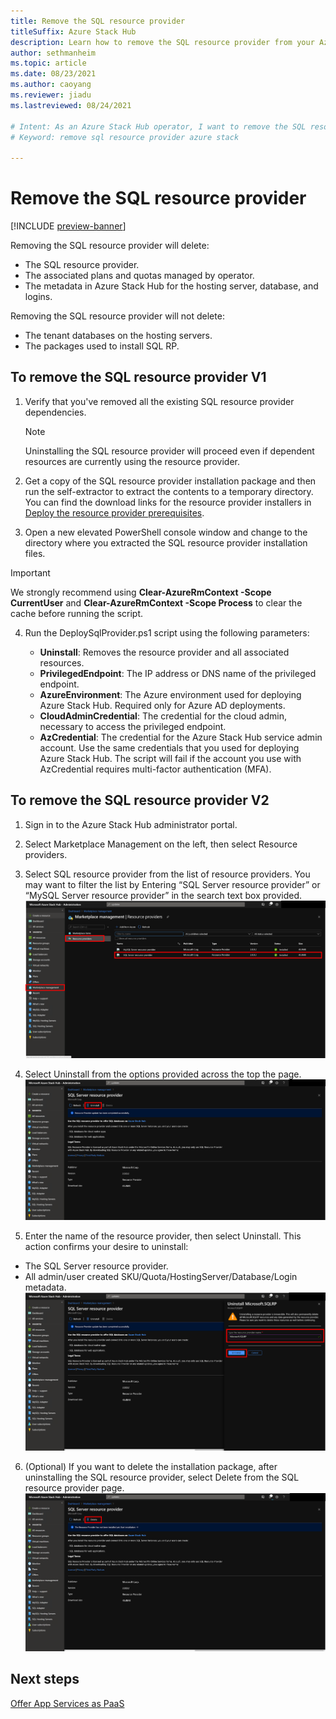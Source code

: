 ```yaml
---
title: Remove the SQL resource provider
titleSuffix: Azure Stack Hub
description: Learn how to remove the SQL resource provider from your Azure Stack Hub deployment.
author: sethmanheim
ms.topic: article
ms.date: 08/23/2021
ms.author: caoyang
ms.reviewer: jiadu
ms.lastreviewed: 08/24/2021

# Intent: As an Azure Stack Hub operator, I want to remove the SQL resource provider.
# Keyword: remove sql resource provider azure stack

---
```


# Remove the SQL resource provider

[!INCLUDE [preview-banner](../includes/sql-mysql-rp-limit-access.md)]

Removing the SQL resource provider will delete:

- The SQL resource provider.
- The associated plans and quotas managed by operator.
- The metadata in Azure Stack Hub for the hosting server, database, and logins. 

Removing the SQL resource provider will not delete:

- The tenant databases on the hosting servers.
- The packages used to install SQL RP.

## To remove the SQL resource provider V1

1. Verify that you've removed all the existing SQL resource provider dependencies.

   > [!NOTE]
   > Uninstalling the SQL resource provider will proceed even if dependent resources are currently using the resource provider.
  
2. Get a copy of the SQL resource provider installation package and then run the self-extractor to extract the contents to a temporary directory. You can find the download links for the resource provider installers in [Deploy the resource provider prerequisites](./azure-stack-sql-resource-provider-deploy.md#prerequisites).

3. Open a new elevated PowerShell console window and change to the directory where you extracted the SQL resource provider installation files.

> [!IMPORTANT]
> We strongly recommend using **Clear-AzureRmContext -Scope CurrentUser** and **Clear-AzureRmContext -Scope Process** to clear the cache before running the script.

4. Run the DeploySqlProvider.ps1 script using the following parameters:

    * **Uninstall**: Removes the resource provider and all associated resources.
    * **PrivilegedEndpoint**: The IP address or DNS name of the privileged endpoint.
    * **AzureEnvironment**: The Azure environment used for deploying Azure Stack Hub. Required only for Azure AD deployments.
    * **CloudAdminCredential**: The credential for the cloud admin, necessary to access the privileged endpoint.
    * **AzCredential**: The credential for the Azure Stack Hub service admin account. Use the same credentials that you used for deploying Azure Stack Hub. The script will fail if the account you use with AzCredential requires multi-factor authentication (MFA).

## To remove the SQL resource provider V2
1. Sign in to the Azure Stack Hub administrator portal.

2. Select Marketplace Management on the left, then select Resource providers.

3. Select SQL resource provider from the list of resource providers. You may want to filter the list by Entering “SQL Server resource provider” or “MySQL Server resource provider” in the search text box provided.
![Select RP in the Marketplace](./media/azure-stack-sql-resource-provider-maintain/1-rp-in-marketplace.png)

4. Select Uninstall from the options provided across the top the page.
![Select Uninstall in the Marketplace](./media/azure-stack-sql-resource-provider-maintain/2-select-uninstall.png)

5. Enter the name of the resource provider, then select Uninstall. This action confirms your desire to uninstall:
-	The SQL Server resource provider.
-	All admin/user created SKU/Quota/HostingServer/Database/Login metadata.
![Confirm Uninstall](./media/azure-stack-sql-resource-provider-maintain/3-confirm-uninstall.png)

6. (Optional) If you want to delete the installation package, after uninstalling the SQL resource provider, select Delete from the SQL resource provider page.
![Delete package](./media/azure-stack-sql-resource-provider-maintain/4-delete-install-package.png)

## Next steps

[Offer App Services as PaaS](azure-stack-app-service-overview.md)


